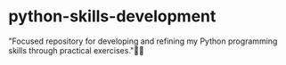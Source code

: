 # python-skills-development
"Focused repository for developing and refining my Python programming skills through practical exercises."🐍🐍
